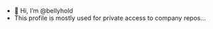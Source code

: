  - 👋 Hi, I’m @bellyhold
 - This profile is mostly used for private access to company repos... 

 <!---
 bellyhold/bellyhold is a ✨ special ✨ repository because its `README.md` (this file) appears on your GitHub profile.
 You can click the Preview link to take a look at your changes.
 --->
